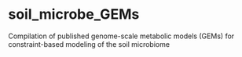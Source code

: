 # soil_microbe_GEMs
Compilation of published genome-scale metabolic models (GEMs) for constraint-based modeling of the soil microbiome
